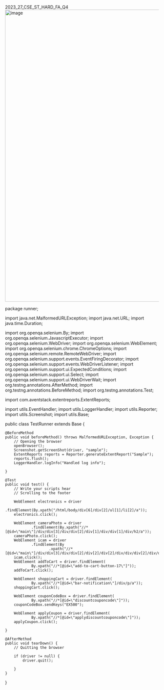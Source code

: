  2023_27_CSE_ST_HARD_FA_Q4 
  <img width="1919" height="952" alt="image" src="https://github.com/user-attachments/assets/62748a8c-5b9d-46f5-a83e-70590ab39eff" />

  package runner;

import java.net.MalformedURLException;
import java.net.URL;
import java.time.Duration;

import org.openqa.selenium.By;
import org.openqa.selenium.JavascriptExecutor;
import org.openqa.selenium.WebDriver;
import org.openqa.selenium.WebElement;
import org.openqa.selenium.chrome.ChromeOptions;
import org.openqa.selenium.remote.RemoteWebDriver;
import org.openqa.selenium.support.events.EventFiringDecorator;
import org.openqa.selenium.support.events.WebDriverListener;
import org.openqa.selenium.support.ui.ExpectedConditions;
import org.openqa.selenium.support.ui.Select;
import org.openqa.selenium.support.ui.WebDriverWait;
import org.testng.annotations.AfterMethod;
import org.testng.annotations.BeforeMethod;
import org.testng.annotations.Test;

import com.aventstack.extentreports.ExtentReports;

import utils.EventHandler;
import utils.LoggerHandler;
import utils.Reporter;
import utils.Screenshot;
import utils.Base;

public class TestRunner extends Base {

	@BeforeMethod
	public void beforeMethod() throws MalformedURLException, Exception {
		// Opening the browser
		openBrowser();
		Screenshot.getScreenShot(driver, "sample");
		ExtentReports reports = Reporter.generateExtentReport("Sample");
		reports.flush();
		LoggerHandler.logInfo("Handled log info");

	}

	@Test
	public void test() {
		// Write your scripts hear
		// Scrolling to the footer

		WebElement electronics = driver
				.findElement(By.xpath("/html/body/div[6]/div[2]/ul[1]/li[2]/a"));
		electronics.click();

		WebElement cameraPhoto = driver
				.findElement(By.xpath("//*[@id=\"main\"]/div/div[3]/div/div[2]/div[1]/div/div[1]/div/h2/a"));
		cameraPhoto.click();
		WebElement icam = driver
				.findElement(By
						.xpath("//*[@id=\"main\"]/div/div[3]/div/div[2]/div[2]/div[2]/div/div/div[2]/div/div[2]/h2/a"));
		icam.click();
		WebElement addToCart = driver.findElement(
				By.xpath("//*[@id=\"add-to-cart-button-17\"]"));
		addToCart.click();

		WebElement shoppingCart = driver.findElement(
				By.xpath("//*[@id=\"bar-notification\"]/div/p/a"));
		shoppingCart.click();

		WebElement couponCodeBox = driver.findElement(
				By.xpath("//*[@id=\"discountcouponcode\"]"));
		couponCodeBox.sendKeys("EX500");

		WebElement applyCoupon = driver.findElement(
				By.xpath("//*[@id=\"applydiscountcouponcode\"]"));
		applyCoupon.click();

	}

	@AfterMethod
	public void tearDown() {
		// Quitting the browser

		if (driver != null) {
			driver.quit();

		}
	}
}
